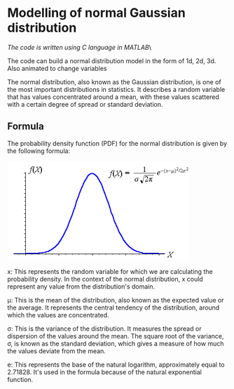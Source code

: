 # Modelling of normal Gaussian distribution 
*The code is written using С language in MATLAB*\

The code can build a normal distribution model in the form of 1d, 2d, 3d. Also animated to change variables

The normal distribution, also known as the Gaussian distribution, is one of the most important distributions in statistics. It describes a random variable that has values concentrated around a mean, with these values scattered with a certain degree of spread or standard deviation.

## Formula

The probability density function (PDF) for the normal distribution is given by the following formula:

![Normal Distribution](https://github.com/lovehurtsss/Normal_DistributionModel/blob/main/distib.png)


x: This represents the random variable for which we are calculating the probability density. In the context of the normal distribution, 
x could represent any value from the distribution's domain.

μ: This is the mean of the distribution, also known as the expected value or the average. It represents the central tendency of the distribution, around which the values are concentrated.

σ: This is the variance of the distribution. It measures the spread or dispersion of the values around the mean. The square root of the variance,
σ, is known as the standard deviation, which gives a measure of how much the values deviate from the mean.

e: This represents the base of the natural logarithm, approximately equal to 2.71828. It's used in the formula because of the natural exponential function.
